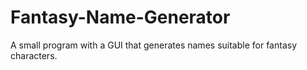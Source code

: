 # Fantasy-Name-Generator
A small program with a GUI that generates names suitable for fantasy characters.
